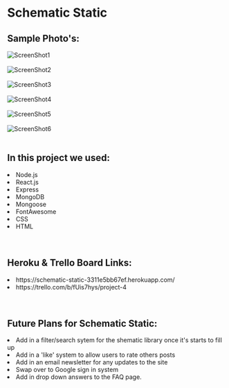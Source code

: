 <h1>
     Schematic Static &nbsp;
    <i class="fa-solid fa-cloud-bolt fa-flip-horizontal"></i>
</h1>


<h2>Sample Photo's:</h2>

![ScreenShot1](https://github.com/SKILLETTON2K/Project-4/assets/128420431/ab3d8393-099b-4900-82f3-36b76a69a008)
<br></br>
![ScreenShot2](https://github.com/SKILLETTON2K/Project-4/assets/128420431/01211737-94a1-489c-9274-597e253bc435)
<br></br>
![ScreenShot3](https://github.com/SKILLETTON2K/Project-4/assets/128420431/8f47ef29-a185-4d76-bb39-653ff5fdef9b)
<br></br>
![ScreenShot4](https://github.com/SKILLETTON2K/Project-4/assets/128420431/23592d0d-c98c-49c3-a28a-9acf53005935)
<br></br>
![ScreenShot5](https://github.com/SKILLETTON2K/Project-4/assets/128420431/1942292d-6e65-4bf0-9868-8d10c626aabd)
<br></br>
![ScreenShot6](https://github.com/SKILLETTON2K/Project-4/assets/128420431/33ba2ec8-e3a4-40ba-bb01-fba8a1bbad01)
<br></br>
<h2>In this project we used:</h2>
<li>Node.js</li>
<li>React.js</li>
<li>Express</li>
<li>MongoDB</li>
<li>Mongoose</li>
<li>FontAwesome</li>
<li>CSS</li>
<li>HTML</li>
<br></br>



<h2>Heroku & Trello Board Links:</h2>
<li>
https://schematic-static-3311e5bb67ef.herokuapp.com/
</li>
<li>
https://trello.com/b/fUis7hys/project-4
</li>
<br></br>



<h2>Future Plans for Schematic Static:</h2>

<li>Add in a filter/search sytem for the shematic library once it's starts to fill up</li>
<li>Add in a 'like' system to allow users to rate others posts</li>
<li>Add in an email newsletter for any updates to the site</li>
<li>Swap over to Google sign in system</li>
<li>Add in drop down answers to the FAQ page.</li>



